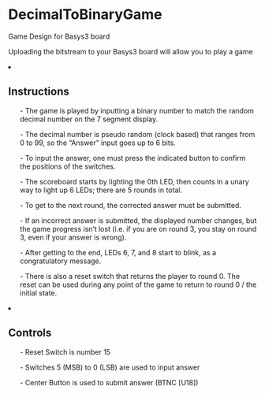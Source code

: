 # DecimalToBinaryGame
Game Design for Basys3 board


Uploading the bitstream to your Basys3 board will allow you to play a game

<li><h2>Instructions</h2>
<ul>- The game is played by inputting a binary number to match the random decimal number on the 7 segment display. </ul>
<ul>- The decimal number is pseudo random (clock based) that ranges from 0 to 99, so the “Answer” input goes up to 6 bits.</ul> 
<ul>- To input the answer, one must press the indicated button to confirm the positions of the switches. </ul> 
<ul>- The scoreboard starts by lighting the 0th LED, then counts in a unary way to light up 6 LEDs; there are 5 rounds in total. </ul> 
<ul>- To get to the next round, the corrected answer must be submitted. </ul> 
<ul>- If an incorrect answer is submitted, the displayed number changes, but the game progress isn’t lost (i.e. if you are on round 3, you stay on round 3, even if your answer is wrong). </ul> 
<ul>- After getting to the end, LEDs 6, 7, and 8 start to blink, as a congratulatory message. </ul> 
<ul>- There is also a reset switch that returns the player to round 0. The reset can be used during any point of the game to return to round 0 / the initial state.</ul>  </li>

<li> <h2> Controls </h2>
<ul>- Reset Switch is number 15</ul> 
<ul>- Switches 5 (MSB) to 0 (LSB) are used to input answer</ul> 
<ul>- Center Button is used to submit answer (BTNC [U18]) </ul> </li>
